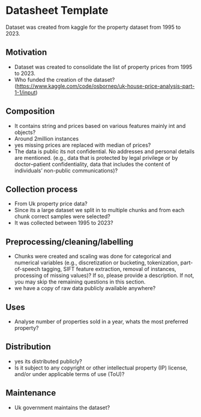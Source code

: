 # Datasheet Template

Dataset was created from kaggle for the property dataset from 1995 to 2023.

## Motivation

- Dataset was created to consolidate the list of property prices from 1995 to 2023.
- Who funded the creation of the dataset? (https://www.kaggle.com/code/osbornep/uk-house-price-analysis-part-1-1/input)

 
## Composition

- It contains string and prices based on various features mainly int and objects? 
- Around 2million instances
- yes missing prices are replaced with median of prices?
- The data is public its not confidential. No addresses and personal details are mentioned. (e.g., data that is protected by legal privilege or by    doctor–patient confidentiality, data that includes the content of individuals’ non-public communications)?

## Collection process

- From Uk property price data? 
- Since its a large dataset we split in to multiple chunks and from each chunk correct samples were selected? 
- It was collected between 1995 to 2023?

## Preprocessing/cleaning/labelling

- Chunks were created and scaling was done for categorical and numerical variables (e.g., discretization or bucketing, tokenization, part-of-speech tagging, SIFT feature extraction, removal of instances, processing of missing values)? If so, please provide a description. If not, you may skip the remaining questions in this section. 
- we have a copy of raw data publicly available anywhere? 
 
## Uses

- Analyse number of properties sold in a year, whats the most preferred property? 
  

## Distribution

- yes its distributed publicly? 
- Is it subject to any copyright or other intellectual property (IP) license, and/or under applicable terms of use (ToU)?  

## Maintenance

- Uk government maintains the dataset?
